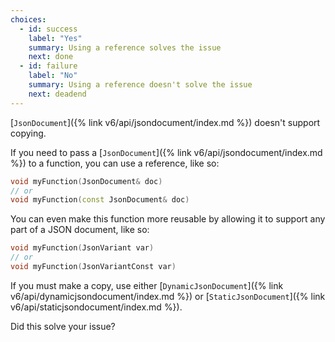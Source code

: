 ```yaml
---
choices:
  - id: success
    label: "Yes"
    summary: Using a reference solves the issue
    next: done
  - id: failure
    label: "No"
    summary: Using a reference doesn't solve the issue
    next: deadend
---
```


[`JsonDocument`]({% link v6/api/jsondocument/index.md %}) doesn't support copying.

If you need to pass a [`JsonDocument`]({% link v6/api/jsondocument/index.md %}) to a function, you can use a reference, like so:

```c++
void myFunction(JsonDocument& doc)
// or
void myFunction(const JsonDocument& doc)
```

You can even make this function more reusable by allowing it to support any part of a JSON document, like so:

```c++
void myFunction(JsonVariant var)
// or
void myFunction(JsonVariantConst var)
```

If you must make a copy, use either [`DynamicJsonDocument`]({% link v6/api/dynamicjsondocument/index.md %}) or [`StaticJsonDocument`]({% link v6/api/staticjsondocument/index.md %}).

Did this solve your issue?